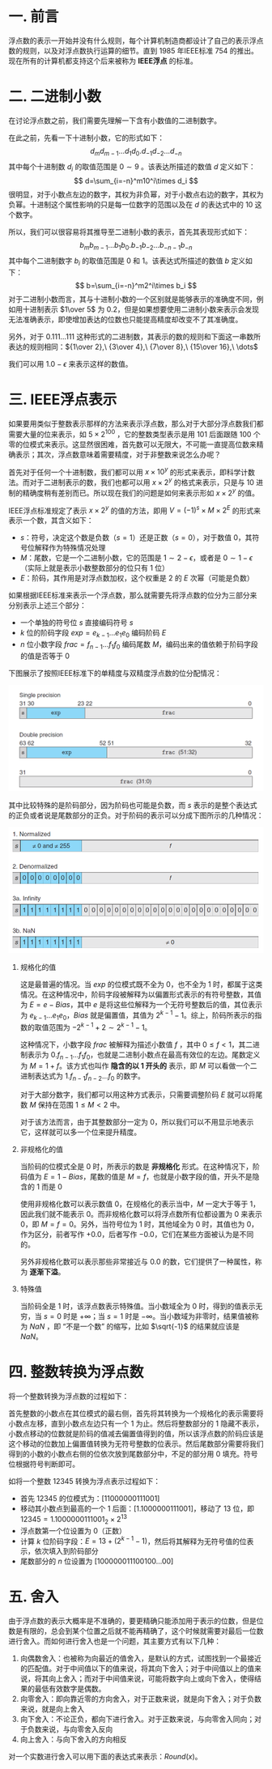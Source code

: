 # 一. 前言

浮点数的表示一开始并没有什么规则，每个计算机制造商都设计了自己的表示浮点数的规则，以及对浮点数执行运算的细节。直到 1985 年IEEE标准 754 的推出。现在所有的计算机都支持这个后来被称为 **IEEE浮点** 的标准。



# 二. 二进制小数

在讨论浮点数之前，我们需要先理解一下含有小数值的二进制数字。

在此之前，先看一下十进制小数，它的形式如下：
$$
d_md_{m-1}\dots d_1d_0.d_{-1}d_{-2}\dots d_{-n}
$$
其中每个十进制数 $d_i$ 的取值范围是 $0\sim 9$ 。该表达所描述的数值 $d$ 定义如下：
$$
d=\sum_{i=-n}^m10^i\times d_i
$$
很明显，对于小数点左边的数字，其权为非负幂，对于小数点右边的数字，其权为负幂。十进制这个属性影响的只是每一位数字的范围以及在 $d$ 的表达式中的 10 这个数字。

所以，我们可以很容易将其推导至二进制小数的表示，首先其表现形式如下：
$$
b_mb_{m-1}\dots b_1b_0.b_{-1}b_{-2}\dots b_{-n-1}b_{-n}
$$
其中每个二进制数字 $b_i$ 的取值范围是 0 和 1。该表达式所描述的数值 $b$ 定义如下：
$$
b=\sum_{i=-n}^m2^i\times b_i
$$
对于二进制小数而言，其与十进制小数的一个区别就是能够表示的准确度不同，例如用十进制表示 $1\over 5$ 为 $0.2$，但是如果想要使用二进制小数来表示会发现无法准确表示，即使增加表达的位数也只能提高精度却改变不了其准确度。

另外，对于 $0.111\dots 111$ 这种形式的二进制数，其表示的数的规则和下面这一串数所表达的规则相同：${1\over 2},\ {3\over 4},\ {7\over 8},\ {15\over 16},\ \dots$

我们可以用 $1.0-\epsilon$ 来表示这样的数值。



# 三. IEEE浮点表示

如果要用类似于整数表示那样的方法来表示浮点数，那么对于大部分浮点数我们都需要大量的位来表示，如 $5\times 2^{100}$ ，它的整数类型表示是用 $101$ 后面跟随 $100$ 个零的位模式来表示。这显然很困难，首先数可以无限大，不可能一直提高位数来精确表示；其次，浮点数意味着需要精度，对于非整数来说怎么办呢？

首先对于任何一个十进制数，我们都可以用 $x\times 10^y$ 的形式来表示，即科学计数法。而对于二进制表示的数，我们也都可以用 $x\times 2^y$ 的格式来表示，只是与 10 进制的精确度稍有差别而已。所以现在我们的问题是如何来表示形如 $x\times 2^y$ 的值。

IEEE浮点标准规定了表示 $x\times 2^y$ 的值的方法，即用 $V=(-1)^s\times M\times2^E$ 的形式来表示一个数，其含义如下：

- $s$：符号，决定这个数是负数（$s=1$）还是正数（$s=0$），对于数值 0，其符号位解释作为特殊情况处理
- $M$：尾数，它是一个二进制小数，它的范围是 $1\sim 2-\epsilon$，或者是 $0\sim 1-\epsilon$（实际上就是表示小数整数部分的位只有 1 位）
- $E$：阶码，其作用是对浮点数加权，这个权重是 2 的 $E$ 次幂（可能是负数）

如果根据IEEE标准来表示一个浮点数，那么就需要先将浮点数的位分为三部分来分别表示上述三个部分：

- 一个单独的符号位 $s$ 直接编码符号 $s$
- $k$ 位的阶码字段 $exp=e_{k-1}\dots e_1e_0$ 编码阶码 $E$
- $n$ 位小数字段 $frac=f_{n-1}\dots f_1f_0$ 编码尾数 $M$，编码出来的值依赖于阶码字段的值是否等于 0

下图展示了按照IEEE标准下的单精度与双精度浮点数的位分配情况：

![01](images/01.png)

其中比较特殊的是阶码部分，因为阶码也可能是负数，而 $s$ 表示的是整个表达式的正负或者说是尾数部分的正负。对于阶码的表示可以分成下图所示的几种情况：

![02](images/02.png)

1. 规格化的值

   这是最普遍的情况。当 $exp$ 的位模式既不全为 0，也不全为 1 时，都属于这类情况。在这种情况中，阶码字段被解释为以偏置形式表示的有符号整数，其值为 $E=e-Bias$，其中 $e$ 是将这些位解释为一个无符号整数后的值，其位表示为 $e_{k-1}\dots e_1e_0$，$Bias$ 就是偏置值，其值为 $2^{k-1}-1$。综上，阶码所表示的指数的取值范围为 $-2^{k-1}+2\sim 2^{k-1}-1$。

   这种情况下，小数字段 $frac$ 被解释为描述小数值 $f$ ，其中 $0\leqslant f<1$，其二进制表示为 $0.f_{n-1}\dots f_1f_0$，也就是二进制小数点在最高有效位的左边。尾数定义为 $M=1+f$。该方式也叫作 **隐含的以 1 开头的** 表示，即 $M$ 可以看做一个二进制表达式为 $1.f_{n-1}f_{n-2}\dots f_0$ 的数字。

   对于大部分数字，我们都可以用这种方式表示，只需要调整阶码 $E$ 就可以将尾数 $M$ 保持在范围 $1\leqslant M<2$ 中。

   对于该方法而言，由于其整数部分一定为 0，所以我们可以不用显示地表示它，这样就可以多一个位来提升精度。

2. 非规格化的值

   当阶码的位模式全是 0 时，所表示的数是 **非规格化** 形式。在这种情况下，阶码值为 $E=1-Bias$，尾数的值是 $M=f$，也就是小数字段的值，开头不是隐含的 1 而是 0

   使用非规格化数可以表示数值 0，在规格化的表示当中，$M$ 一定大于等于 1，因此我们就不能表示 0。而非规格化数可以将浮点数所有位都设置为 0 来表示 0，即 $M=f=0$。另外，当符号位为 1 时，其他域全为 0 时，其值也为 0，作为区分，前者写作 $+0.0$，后者写作 $-0.0$，它们在某些方面被认为是不同的。

   另外非规格化数可以表示那些非常接近与 $0.0$ 的数，它们提供了一种属性，称为 **逐渐下溢**。

3. 特殊值

   当阶码全是 1 时，该浮点数表示特殊值。当小数域全为 0 时，得到的值表示无穷，当 $s=0$ 时是 $+\infty$；当 $s=1$ 时是 $-\infty$。当小数域为非零时，结果值被称为 $NaN$ ，即 “不是一个数” 的缩写，比如 $\sqrt{-1}$ 的结果就应该是 $NaN$。



# 四. 整数转换为浮点数

将一个整数转换为浮点数的过程如下：

首先整数的小数点在其位模式的最右侧，首先将其转换为一个规格化的表示需要将小数点左移，直到小数点左边只有一个 1 为止。然后将整数部分的 1 隐藏不表示，小数点移动的位数就是阶码的值减去偏置值得到的值，所以该浮点数的阶码应该是这个移动的位数加上偏置值转换为无符号整数的位表示。然后尾数部分需要将我们得到的小数的小数点右侧的位依次放到尾数部分中，不足的部分用 0 填充。符号位根据符号判断即可。

如将一个整数 $12345$ 转换为浮点表示过程如下：

- 首先 $12345$ 的位模式为：$[11000000111001]$
- 移动其小数点到最高的一个 1 后面：$[1.1000000111001]$，移动了 13 位，即 $12345=1.1000000111001_2\times 2^{13}$
- 浮点数第一个位设置为 0（正数）
- 计算 $k$ 位阶码字段：$E=13+(2^{k-1}-1)$，然后将其解释为无符号值的位表示，依次填入到阶码部分
- 尾数部分的 $n$ 位设置为 $[100000011100100\dots 00]$



# 五. 舍入

由于浮点数的表示大概率是不准确的，要更精确只能添加用于表示的位数，但是位数是有限的，总会到某个位置之后就不能再精确了，这个时候就需要对最后一位数进行舍入。而如何进行舍入也是一个问题，其主要方式有以下几种：

1. 向偶数舍入：也被称为向最近的值舍入，是默认的方式，试图找到一个最接近的匹配值。对于中间值以下的值来说，将其向下舍入；对于中间值以上的值来说，将其向上舍入；而对于中间值来说，可能将数字向上或向下舍入，使得结果的最低有效数字是偶数。
2. 向零舍入：即向靠近零的方向舍入，对于正数来说，就是向下舍入；对于负数来说，就是向上舍入
3. 向下舍入：不论正负，都向下进行舍入。对于正数来说，与向零舍入同向；对于负数来说，与向零舍入反向
4. 向上舍入：与向下舍入的方向相反

对一个实数进行舍入可以用下面的表达式来表示：$Round(x)$。